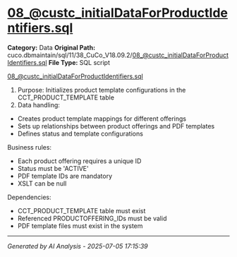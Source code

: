 # 08_@custc_initialDataForProductIdentifiers.sql

**Category:** Data
**Original Path:** cuco.dbmaintain/sql/11/38_CuCo_V18.09.2/08_@custc_initialDataForProductIdentifiers.sql
**File Type:** SQL script

08_@custc_initialDataForProductIdentifiers.sql
1. Purpose: Initializes product template configurations in the CCT_PRODUCT_TEMPLATE table
2. Data handling:
- Creates product template mappings for different offerings
- Sets up relationships between product offerings and PDF templates
- Defines status and template configurations

Business rules:
- Each product offering requires a unique ID
- Status must be 'ACTIVE'
- PDF template IDs are mandatory
- XSLT can be null

Dependencies:
- CCT_PRODUCT_TEMPLATE table must exist
- Referenced PRODUCTOFFERING_IDs must be valid
- PDF template files must exist in the system

---
*Generated by AI Analysis - 2025-07-05 17:15:39*
